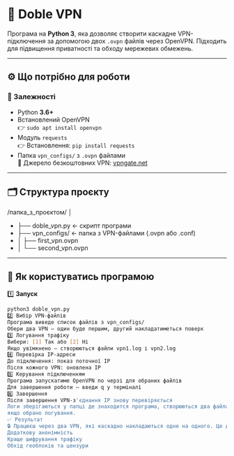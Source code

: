 # 🔐 Doble VPN

Програма на **Python 3**, яка дозволяє створити каскадне VPN-підключення за допомогою двох `.ovpn` файлів через OpenVPN. Підходить для підвищення приватності та обходу мережевих обмежень.

---

## ⚙️ Що потрібно для роботи

### 🧩 Залежності

- Python **3.6+**
- Встановлений OpenVPN  
  👉 `sudo apt install openvpn`
- Модуль `requests`  
  👉 Встановлення: `pip install requests`
- Папка `vpn_configs/` з `.ovpn` файлами  
  🔗 Джерело безкоштовних VPN: [vpngate.net](https://www.vpngate.net/en/)

---

## 🗂 Структура проєкту
/папка_з_проєктом/ │ 
- ├── doble_vpn.py     ← скрипт програми 
- ├── vpn_configs/     ← папка з VPN-файлами (.ovpn або .conf) 
- │ ├── first_vpn.ovpn 
- │ └── second_vpn.ovpn
---

## 🚀 Як користуватись програмою

1️⃣ **Запуск**
```bash
python3 doble_vpn.py
2️⃣ Вибір VPN-файлів
Програма виведе список файлів з vpn_configs/
Обери два VPN — один буде першим, другий накладатиметься поверх
3️⃣ Логування трафіку
Вибери: [1] Так або [2] Ні
Якщо увімкнено — створюються файли vpn1.log і vpn2.log
4️⃣ Перевірка IP-адреси
До підключення: показ поточної IP
Після кожного VPN: оновлена IP
5️⃣ Керування підключенням
Програма запускатиме OpenVPN по черзі для обраних файлів
Для завершення роботи — введи q у терміналі
6️⃣ Завершення
Після завершення VPN-з'єднання IP знову перевіряється
Логи зберігаються у папці де знаходится програма, створюються два файла .log для кожного VPN,
якщо обрано логування. 
✅ Результат
🔒 Працюєш через два VPN, які каскадно накладаються одне на одного. Це дає:
Додаткову анонімність
Краще шифрування трафіку
Обхід геоблоків та цензури

